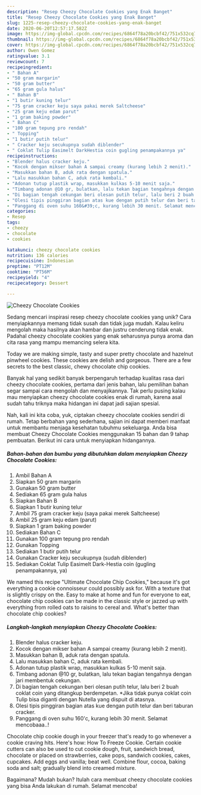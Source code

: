 ```yaml
---
description: "Resep Cheezy Chocolate Cookies yang Enak Banget"
title: "Resep Cheezy Chocolate Cookies yang Enak Banget"
slug: 1225-resep-cheezy-chocolate-cookies-yang-enak-banget
date: 2020-06-20T12:57:17.582Z
image: https://img-global.cpcdn.com/recipes/6864f78a20bcbf42/751x532cq70/cheezy-chocolate-cookies-foto-resep-utama.jpg
thumbnail: https://img-global.cpcdn.com/recipes/6864f78a20bcbf42/751x532cq70/cheezy-chocolate-cookies-foto-resep-utama.jpg
cover: https://img-global.cpcdn.com/recipes/6864f78a20bcbf42/751x532cq70/cheezy-chocolate-cookies-foto-resep-utama.jpg
author: Owen Gomez
ratingvalue: 3.1
reviewcount: 7
recipeingredient:
- " Bahan A"
- "50 gram margarin"
- "50 gram butter"
- "65 gram gula halus"
- " Bahan B"
- "1 butir kuning telur"
- "75 gram cracker keju saya pakai merek Saltcheese"
- "25 gram keju edam parut"
- "1 gram baking powder"
- " Bahan C"
- "100 gram tepung pro rendah"
- " Topping"
- "1 butir putih telur"
- " Cracker keju secukupnya sudah diblender"
- " Coklat Tulip Easimelt DarkHestia coin gugling penampakannya ya"
recipeinstructions:
- "Blender halus cracker keju."
- "Kocok dengan mikser bahan A sampai creamy (kurang lebih 2 menit)."
- "Masukkan bahan B, aduk rata dengan spatula."
- "Lalu masukkan bahan C, aduk rata kembali."
- "Adonan tutup plastik wrap, masukkan kulkas 5-10 menit saja."
- "Timbang adonan @10 gr, bulatkan, lalu tekan bagian tengahnya dengan jari membentuk cekungan."
- "Di bagian tengah cekungan beri olesan putih telur, lalu beri 2 buah coklat coin yang ditangkup berdempetan. *Jika tidak punya coklat coin Tulip bisa diganti dengan Nutella yang dispuit di atasnya."
- "Olesi tipis pinggiran bagian atas kue dengan putih telur dan beri taburan cracker."
- "Panggang di oven suhu 160&#39;c, kurang lebih 30 menit. Selamat mencobaaa..!"
categories:
- Resep
tags:
- cheezy
- chocolate
- cookies

katakunci: cheezy chocolate cookies 
nutrition: 136 calories
recipecuisine: Indonesian
preptime: "PT12M"
cooktime: "PT56M"
recipeyield: "4"
recipecategory: Dessert

---
```



![Cheezy Chocolate Cookies](https://img-global.cpcdn.com/recipes/6864f78a20bcbf42/751x532cq70/cheezy-chocolate-cookies-foto-resep-utama.jpg)

Sedang mencari inspirasi resep cheezy chocolate cookies yang unik? Cara menyiapkannya memang tidak susah dan tidak juga mudah. Kalau keliru mengolah maka hasilnya akan hambar dan justru cenderung tidak enak. Padahal cheezy chocolate cookies yang enak seharusnya punya aroma dan cita rasa yang mampu memancing selera kita.

Today we are making simple, tasty and super pretty chocolate and hazelnut pinwheel cookies. These cookies are delish and gorgeous. There are a few secrets to the best classic, chewy chocolate chip cookies.

Banyak hal yang sedikit banyak berpengaruh terhadap kualitas rasa dari cheezy chocolate cookies, pertama dari jenis bahan, lalu pemilihan bahan segar sampai cara mengolah dan menyajikannya. Tak perlu pusing kalau mau menyiapkan cheezy chocolate cookies enak di rumah, karena asal sudah tahu triknya maka hidangan ini dapat jadi sajian spesial.


Nah, kali ini kita coba, yuk, ciptakan cheezy chocolate cookies sendiri di rumah. Tetap berbahan yang sederhana, sajian ini dapat memberi manfaat untuk membantu menjaga kesehatan tubuhmu sekeluarga. Anda bisa membuat Cheezy Chocolate Cookies menggunakan 15 bahan dan 9 tahap pembuatan. Berikut ini cara untuk menyiapkan hidangannya.

<!--inarticleads1-->

##### Bahan-bahan dan bumbu yang dibutuhkan dalam menyiapkan Cheezy Chocolate Cookies:

1. Ambil  Bahan A
1. Siapkan 50 gram margarin
1. Gunakan 50 gram butter
1. Sediakan 65 gram gula halus
1. Siapkan  Bahan B
1. Siapkan 1 butir kuning telur
1. Ambil 75 gram cracker keju (saya pakai merek Saltcheese)
1. Ambil 25 gram keju edam (parut)
1. Siapkan 1 gram baking powder
1. Sediakan  Bahan C
1. Gunakan 100 gram tepung pro rendah
1. Gunakan  Topping
1. Sediakan 1 butir putih telur
1. Gunakan  Cracker keju secukupnya (sudah diblender)
1. Sediakan  Coklat Tulip Easimelt Dark-Hestia coin (gugling penampakannya, ya)


We named this recipe &#34;Ultimate Chocolate Chip Cookies,&#34; because it&#39;s got everything a cookie connoisseur could possibly ask for. With a texture that is slightly crispy on the. Easy to make at home and fun for everyone to eat, chocolate chip cookies can be made in the classic style or jazzed up with everything from rolled oats to raisins to cereal and. What&#39;s better than chocolate chip cookies? 

<!--inarticleads2-->

##### Langkah-langkah menyiapkan Cheezy Chocolate Cookies:

1. Blender halus cracker keju.
1. Kocok dengan mikser bahan A sampai creamy (kurang lebih 2 menit).
1. Masukkan bahan B, aduk rata dengan spatula.
1. Lalu masukkan bahan C, aduk rata kembali.
1. Adonan tutup plastik wrap, masukkan kulkas 5-10 menit saja.
1. Timbang adonan @10 gr, bulatkan, lalu tekan bagian tengahnya dengan jari membentuk cekungan.
1. Di bagian tengah cekungan beri olesan putih telur, lalu beri 2 buah coklat coin yang ditangkup berdempetan. *Jika tidak punya coklat coin Tulip bisa diganti dengan Nutella yang dispuit di atasnya.
1. Olesi tipis pinggiran bagian atas kue dengan putih telur dan beri taburan cracker.
1. Panggang di oven suhu 160&#39;c, kurang lebih 30 menit. Selamat mencobaaa..!


Chocolate chip cookie dough in your freezer that&#39;s ready to go whenever a cookie craving hits. Here&#39;s how: How To Freeze Cookie. Certain cookie cutters can also be used to cut cookie dough, fruit, sandwich bread, chocolate or placed on strawberries, cake pops, sandwich cookies, cakes, cupcakes. Add eggs and vanilla; beat well. Combine flour, cocoa, baking soda and salt; gradually blend into creamed mixture. 

Bagaimana? Mudah bukan? Itulah cara membuat cheezy chocolate cookies yang bisa Anda lakukan di rumah. Selamat mencoba!
